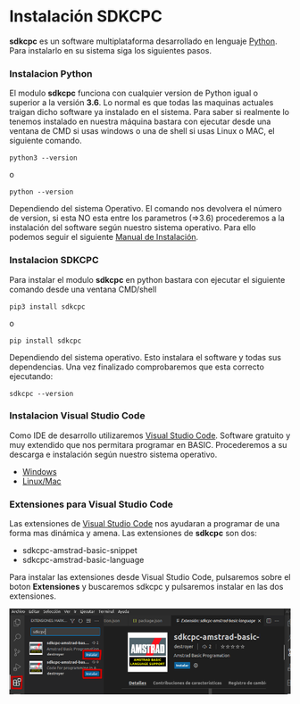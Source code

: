 # Instalación SDKCPC

**sdkcpc** es un software multiplataforma desarrollado en lenguaje [Python](https://www.python.org/downloads/). Para instalarlo en su sistema siga los siguientes pasos.

### Instalacion Python

El modulo **sdkcpc** funciona con cualquier version de Python igual o superior a la versión **3.6**. Lo normal es que todas las maquinas actuales traigan dicho software ya instalado en el sistema. Para saber si realmente lo tenemos instalado en nuestra máquina bastara con ejecutar desde una ventana de CMD si usas windows o una de shell si usas Linux o MAC, el siguiente comando.

```shell
python3 --version
```
o

```shell
python --version
```

Dependiendo del sistema Operativo.
El comando nos devolvera el número de version, si esta NO esta entre los parametros (=>3.6) procederemos a la instalación del software según nuestro sistema operativo. Para ello podemos seguir el siguiente [Manual de Instalación](https://tutorial.djangogirls.org/es/python_installation/).

### Instalacion SDKCPC

Para instalar el modulo **sdkcpc** en python bastara con ejecutar el siguiente comando desde una ventana CMD/shell 

```
pip3 install sdkcpc
```

o

```
pip install sdkcpc
```

Dependiendo del sistema operativo. Esto instalara el software y todas sus dependencias. Una vez finalizado comprobaremos que esta correcto ejecutando:

```shell
sdkcpc --version
```

### Instalacion Visual Studio Code

Como IDE de desarrollo utilizaremos [Visual Studio Code](https://code.visualstudio.com/download). Software gratuito y muy extendido que nos permitara programar en BASIC. Procederemos a su descarga e instalación según nuestro sistema operativo.

* [Windows](https://www.mclibre.org/consultar/informatica/lecciones/vsc-instalacion.html)
* [Linux/Mac](https://www.jccsystem.com/blog/visual-studio-code/)

### Extensiones para Visual Studio Code

Las extensiones de [Visual Studio Code](https://code.visualstudio.com/download) nos ayudaran a programar de una forma mas dinámica y amena. Las extensiones de **sdkcpc** son dos:

- sdkcpc-amstrad-basic-snippet
- sdkcpc-amstrad-basic-language

Para instalar las extensiones desde Visual Studio Code, pulsaremos sobre el boton **Extensiones** y buscaremos sdkcpc y pulsaremos instalar en las dos extensiones.

![image](assets/plugins.png)